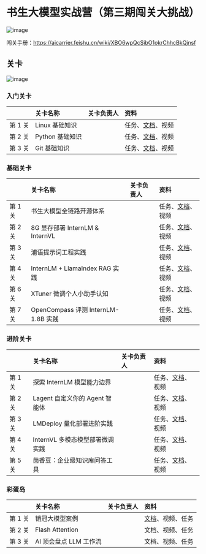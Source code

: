 # 书生大模型实战营（第三期闯关大挑战）

![image](https://github.com/user-attachments/assets/93ff2412-777c-4619-812b-0134eb327cf3)


闯关手册：https://aicarrier.feishu.cn/wiki/XBO6wpQcSibO1okrChhcBkQjnsf


## 关卡

![image](https://github.com/user-attachments/assets/7678811b-4158-4ad4-8161-ac5ba1730c13)


### 入门关卡

||关卡名称|关卡负责人|资料|
|:-----|:----|:----|:-----|
|第 1 关| Linux 基础知识 ||任务、[文档](docs/L0/Linux)、视频|
|第 2 关|Python 基础知识 | |任务、[文档](docs/L0/Python)、视频 |
|第 3 关|Git 基础知识||任务、[文档](docs/L0/Git)、视频|


### 基础关卡


||关卡名称|关卡负责人|资料|
|:-----|:----|:----|:-----|
|第 1 关| 书生大模型全链路开源体系 ||任务、[文档](docs/L1/ToolChain)、视频|
|第 2 关| 8G 显存部署 InternLM & InternVL | |任务、[文档](docs/L1/HelloIntern)、视频|
|第 3 关| 浦语提示词工程实践 ||任务、[文档](docs/L1/Prompt)、视频|
|第 4 关| InternLM + LlamaIndex RAG 实践 ||任务、[文档](docs/L1/LlamaIndex)、视频|
|第 6 关| XTuner 微调个人小助手认知 ||任务、[文档](docs/L1/XTuner)、视频|
|第 7 关| OpenCompass 评测 InternLM-1.8B 实践 ||任务、[文档](OpenCompass)、视频|



### 进阶关卡

||关卡名称|关卡负责人|资料|
|:-----|:----|:----|:-----|
|第 1 关| 探索 InternLM 模型能力边界 ||任务、[文档](docs/L2/BadCase)、视频|
|第 2 关| Lagent 自定义你的 Agent 智能体 | |任务、[文档](docs/L2/Lagent)、视频|
|第 3 关| LMDeploy 量化部署进阶实践 ||任务、[文档](docs/L2/LMDeploy)、视频|
|第 4 关| InternVL 多模态模型部署微调实践 ||任务、[文档](docs/L2/LMDeploy)、视频|
|第 5 关| 茴香豆：企业级知识库问答工具||任务、[文档](docs/L2/Huixiangdou)、视频|


### 彩蛋岛

||关卡名称|关卡负责人|资料|
|:-----|:----|:----|:-----|
|第 1 关| 销冠大模型案例 ||[文档](docs/EasterEgg/StreamerSales)、视频、任务|
|第 2 关| Flash Attention ||文档、视频、任务|
|第 3 关| AI 顶会盘点 LLM 工作流 ||文档、视频、任务|

